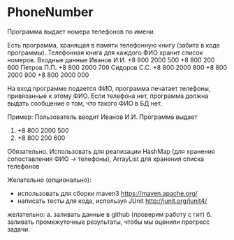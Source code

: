 # PhoneNumber
Программа выдает номера телефонов по имени.

Есть программа, хранящая в памяти телефонную книгу (забита в коде программы). 
Телефонная книга для каждого ФИО хранит список номеров. 
Входные данные 
Иванов И.И. +8 800 2000 500 +8 800 200 600 
Петров П.П. +8 800 2000 700 
Сидоров С.С. +8 800 2000 800 +8 800 2000 900 +8 800 2000 000 
 
На вход программе подается ФИО, программа печатает телефоны, привязанные к этому ФИО. 
Если телефона нет, программа должна выдать сообщение о том, что такого ФИО в БД нет. 
 
Пример: 
Пользователь вводит 
Иванов И.И. 
Программа выдает 
1. +8 800 2000 500 
2. +8 800 200 600 
 
Обязательно. Использовать для реализации HashMap (для хранения сопоставления ФИО -> телефоны), 
ArrayList для хранения списка телефонов 
 
Желательно (опционально): 
- использовать для сборки maven3 https://maven.apache.org/ 
- написать тесты для кода, используя JUnit http://junit.org/junit4/ 
 
 
желательно: 
а. заливать данные в github (проверим работу с гит) 
б. заливать промежуточные результаты, чтобы мы оценили прогресс задачи. 